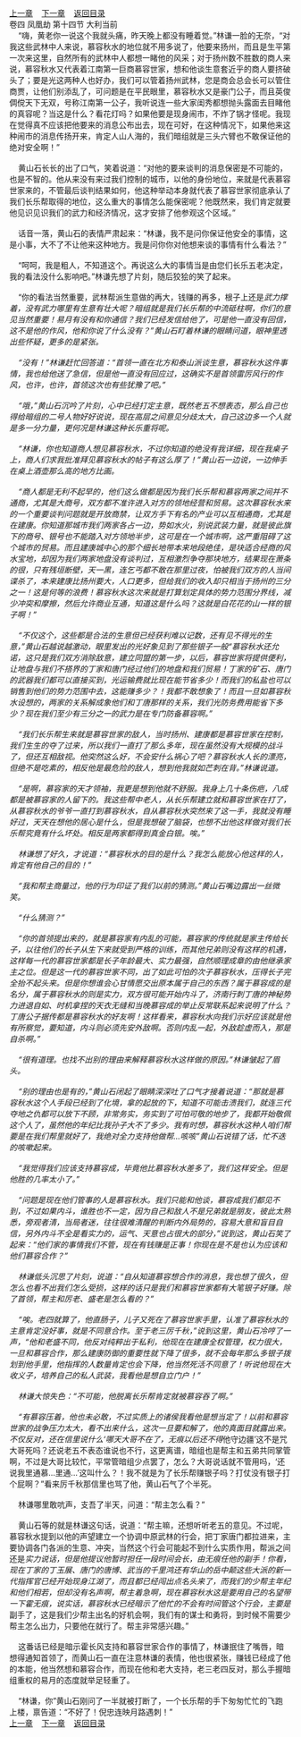 
[上一章](https://github.com/xiaominghe2014/spider_book/blob/master/book/缺月梧桐/第93章.md)&nbsp;&nbsp;&nbsp;&nbsp;[下一章](https://github.com/xiaominghe2014/spider_book/blob/master/book/缺月梧桐/第95章.md)&nbsp;&nbsp;&nbsp;&nbsp;[返回目录](https://github.com/xiaominghe2014/spider_book/blob/master/book/缺月梧桐/README.md)
<br />卷四 凤凰劫 第十四节 大利当前<br />&nbsp;&nbsp;&nbsp;&nbsp;“嗨，黄老你一说这个我就头痛，昨天晚上都没有睡着觉。”林谦一脸的无奈，“对我这些武林中人来说，慕容秋水的地位就不用多说了，他要来扬州，而且是生平第一次来这里，自然所有的武林中人都想一睹他的风采；对于扬州数不胜数的商人来说，慕容秋水又代表着江南第一巨商慕容世家，想和他谈生意套近乎的商人要挤破头了；要是光这两种人也好办，我们可以管着扬州武林，您是商会总会长可以管住商贾，让他们别添乱了，可问题是在平民眼里，慕容秋水又是豪门公子，而且英俊倜傥天下无双，号称江南第一公子，我听说连一些大家闺秀都想抛头露面去目睹他的真容呢？当这是什么？看花灯吗？如果他要是现身闹市，不炸了锅才怪呢。我现在觉得真不应该把他要来的消息公布出去，现在可好，在这种情况下，如果他来这种闹市的消息传扬开来，肯定人山人海的，我们暗组就是三头六臂也不敢保证他的绝对安全啊！”<br /><br />&nbsp;&nbsp;&nbsp;&nbsp;黄山石长长的出了口气，笑着说道：“对他的要来谈判的消息保密是不可能的，也是不智的。他从来没有来过我们控制的城市，以他的身份地位，来就是代表慕容世家来的，不管最后谈判结果如何，他这种举动本身就代表了慕容世家彻底承认了我们长乐帮取得的地位，这么重大的事情怎么能保密呢？他既然来，我们肯定就要他见识见识我们的武力和经济情况，这才安排了他参观这个区域。”<br /><br />&nbsp;&nbsp;&nbsp;&nbsp;话音一落，黄山石的表情严肃起来：“林谦，我不是问你保证他安全的事情，这是小事，大不了不让他来这种地方。我是问你你对他想来谈的事情有什么看法？”<br /><br />&nbsp;&nbsp;&nbsp;&nbsp;“呵呵，我是粗人，不知道这个。再说这么大的事情当是由您们长乐五老决定，我的看法没什么影响吧。”林谦先想了片刻，随后狡狯的笑了起来。<br /><br />&nbsp;&nbsp;&nbsp;&nbsp;“你的看法当然重要，武林帮派生意做的再大，钱赚的再多，根子上还是*武力撑着，没有武力哪里有生意有壮大呢？暗组就是我们长乐帮的中流砥柱啊，你们的意见当然重要！易月有没有和你通信？我们已经发信给他了，可是他一直没有回信，这不是他的作风，他和你说了什么没有？”黄山石盯着林谦的眼睛问道，眼神里透出些怀疑，更多的是紧张。<br /><br />&nbsp;&nbsp;&nbsp;&nbsp;“没有！”林谦赶忙回答道：“首领一直在北方和泰山派谈生意，慕容秋水这件事情，我也给他送了急信，但是他一直没有回应过，这确实不是首领雷厉风行的作风，也许，也许，首领这次也有些犹豫了吧。”<br /><br />&nbsp;&nbsp;&nbsp;&nbsp;“哦，”黄山石沉吟了片刻，心中已经打定主意，既然老五不想表态，那么自己也得给暗组的二号人物好好说说，现在高层之间意见分歧太大，自己这边多一个人就是多一分力量，更何况是林谦这种长乐重将呢。<br /><br />&nbsp;&nbsp;&nbsp;&nbsp;“林谦，你也知道商人想见慕容秋水，不过你知道的绝没有我详细，现在我桌子上，商人们求我批准拜见慕容秋水的帖子有这么厚了！”黄山石一边说，一边伸手在桌上酒壶那么高的地方比画。<br /><br />&nbsp;&nbsp;&nbsp;&nbsp;“商人都是无利不起早的，他们这么做都是因为我们长乐帮和慕容两家之间并不通商，尤其是大商号，双方都不准许进入对方的领地经营和贸易。这次慕容秋水来的一个重要谈判问题就是开放商禁，让双方手下有名的产业可以互相通商，尤其是在建康。你知道那城市我们两家各占一边，势如水火，别说武装力量，就是彼此旗下的商号、银号也不能踏入对方领地半步，这可是在一个城市啊，这严重阻碍了这个城市的贸易。而且建康城中心的那个细长地带本来地段绝佳，是块适合经商的风水宝地，却因为我们两家地盘没有谈判过，互相激烈争夺那块地方，结果现在萧条的很，只有残垣断壁，天一黑，连乞丐都不敢在那里过夜，怕被我们双方的人当间谍杀了，本来建康比扬州要大，人口更多，但给我们的收入却只相当于扬州的三分之一！这是何等的浪费！慕容秋水这次来就是打算划定具体的势力范围分界线，减少冲突和摩擦，然后允许商业互通，知道这是什么吗？这就是白花花的山一样的银子啊！”<br /><br />&nbsp;&nbsp;&nbsp;&nbsp;“不仅这个，这些都是合法的生意但已经获利难以记数，还有见不得光的生意，”黄山石越说越激动，眼里发出的光好象见到了那些银子一般“慕容秋水还允诺，这只是我们双方消除敌意，建立同盟的第一步，以后，慕容世家将提供便利，让地盘与我们不搭界的丁家和唐门经过他们的地盘和我们贸易！丁家的矿石、唐门的武器我们都可以直接买到，光运输费就比现在能节省多少！而我们的私盐也可以销售到他们的势力范围中去，这能赚多少？！我都不敢想象了！而且一旦如慕容秋水设想的，两家的关系解成象他们和丁唐那样的关系，我们光防务费用能省下多少？现在我们至少有三分之一的武力是在专门防备慕容啊。”<br /><br />&nbsp;&nbsp;&nbsp;&nbsp;“我们长乐帮生来就是慕容世家的敌人，当时扬州、建康都是慕容世家在控制，我们生生的夺了过来，所以我们一直打了那么多年，现在虽然没有大规模的战斗了，但还互相敌视。他突然这么好，不会安什么祸心了吧？慕容秋水人长的漂亮，但绝不是吃素的，相反他是最危险的敌人，想到他我就如芒刺在背。”林谦说道。<br /><br />&nbsp;&nbsp;&nbsp;&nbsp;“是啊，慕容家的天才领袖，我更是想到他就不舒服。我身上几十条伤疤，八成都是被慕容家的人留下的。我这些帮中老人，从长乐帮建立就和慕容世家在打了，从慕容秋水的爷爷一直打到慕容秋水，自从慕容秋水突然来了这一手，我就没有睡好过，天天在想他的居心是什么，但是我想破了脑袋，也想不出他这样做对我们长乐帮究竟有什么坏处。相反是两家都得到真金白银。唉。”<br /><br />&nbsp;&nbsp;&nbsp;&nbsp;林谦想了好久，才说道：“慕容秋水的目的是什么？我怎么能放心他这样的人，肯定有他自己的目的！”<br /><br />&nbsp;&nbsp;&nbsp;&nbsp;“我和帮主商量过，他的行为印证了我们以前的猜测。”黄山石嘴边露出一丝微笑。<br /><br />&nbsp;&nbsp;&nbsp;&nbsp;“什么猜测？”<br /><br />&nbsp;&nbsp;&nbsp;&nbsp;“你的首领提出来的，就是慕容家有内乱的可能，慕容家的传统就是家主传给长子，以往他们的长子从生下来就受到严格的训练，而其他兄弟则没有这样的机遇，这样每一代的慕容世家都是长子年龄最大、实力最强，自然顺理成章的由他继承家主之位。但是这一代的慕容世家不同，出了如此可怕的次子慕容秋水，压得长子完全抬不起头来。但是你想谁会心甘情愿交出原本属于自己的东西？属于慕容成的是名分，属于慕容秋水的则是实力，双方很可能开始内斗了，济南行刺丁唐的神秘势力进退自如、时机拿捏的天衣无缝和当晚慕容成的举止反常联系起来说明了什么？丁唐公子据传都是慕容秋水的好友啊！这样看来，慕容秋水向我们示好应该就是他有所察觉，要知道，内斗则必须先安外敌啊。否则内乱一起，外敌趁虚而入，那是自杀啊。”<br /><br />&nbsp;&nbsp;&nbsp;&nbsp;“很有道理。也找不出别的理由来解释慕容秋水这样做的原因。”林谦皱起了眉头。<br /><br />&nbsp;&nbsp;&nbsp;&nbsp;“别的理由也是有的，”黄山石闭起了眼睛深深吐了口气才接着说道：“那就是慕容秋水这个人手段已经到了化境，拿的起放的下，知道不可能击溃我们，就连三代夺地之仇都可以放下不顾，非常务实，务实到了可怕可敬的地步了，我都开始敬佩这个人了，虽然他的年纪比我孙子大不了多少。我有时想，慕容秋水这种人咱们帮要是在我们帮里就好了，我绝对全力支持他做帮...咳咳”黄山石说错了话，忙不迭的咳嗽起来。<br /><br />&nbsp;&nbsp;&nbsp;&nbsp;“我觉得我们应该支持慕容成，毕竟他比慕容秋水差多了，我们这样安全。但是他胜的几率太小了。”<br /><br />&nbsp;&nbsp;&nbsp;&nbsp;“问题是现在他们管事的人是慕容秋水。我们只能和他谈，慕容成我们都见不到，不过如果内斗，谁胜也不一定，因为自己和敌人不是兄弟就是朋友，彼此太熟悉，旁观者清，当局者迷，往往很难清醒的判断内外局势的，容易大意和盲目自信，另外内斗不全是看实力的，运气、天意也占很大的部分，”说到这，黄山石笑了起来：“他们家的事情我们不管，现在有钱赚是正事！你现在是不是也认为应该和他们慕容合作？”<br /><br />&nbsp;&nbsp;&nbsp;&nbsp;林谦低头沉思了片刻，说道：“自从知道慕容想合作的消息，我也想了很久，但怎么也看不出我们怎么受损，这样的话只是我们和慕容世家都有大笔银子好赚。除了首领，帮主和厉老、盛老是怎么看的？”<br /><br />&nbsp;&nbsp;&nbsp;&nbsp;“唉。老四就算了，他直肠子，儿子又死在了慕容世家手里，认准了慕容秋水的主意肯定没好事，就是不同意合作。至于老三厉千秋，”说到这里，黄山石冷哼了一声，“他和老盛不同，他反对纯粹出于私利，他现在在建康全权管理，权力很大，一旦和慕容合作，那么建康防御的重要性就下降了很多，就不会每年那么多银子拨划到他手里，他指挥的人数量肯定也会下降，他当然死活不同意了！听说他现在大收义子，培养自己的私人武装，我看他是想自立门户！”<br /><br />&nbsp;&nbsp;&nbsp;&nbsp;林谦大惊失色：“不可能，他脱离长乐帮肯定就被慕容吞了啊。”<br /><br />&nbsp;&nbsp;&nbsp;&nbsp;“有慕容压着，他也未必敢，不过实质上的诸侯我看他是想当定了！以前和慕容世家的战争压力太大，看不出来什么，这次一旦要和解了，他的真面目就露出来。不仅反对，还在信里说什么‘哪天大哥不在了，无痕以后还不得*他守边疆’这不是咒大哥死吗？还说老五不表态谁说也不行，这更离谱，暗组也是帮主和五弟共同掌管啊，不过是大哥比较忙，平常管暗组少点罢了，怎么？大哥说话就不管用吗，‘还说我里通慕...里通...’这叫什么？！我不就是为了长乐帮赚银子吗？打仗没有银子打个屁啊？”看来厉千秋那信里也骂了他，黄山石气了个半死。<br /><br />&nbsp;&nbsp;&nbsp;&nbsp;林谦哪里敢吭声，支吾了半天，问道：“帮主怎么看？”<br /><br />&nbsp;&nbsp;&nbsp;&nbsp;黄山石等的就是林谦这句话，说道：“帮主嘛，还想听听老五的意见。不过呢，慕容秋水提到以他的声望建立一个协调中原武林的行会，把丁家唐门都拉进来，主要协调各门各派的生意、冲突，当然这个行会可能起不到什么实质作用，帮派之间还是*实力说话，但是他提议他暂时担任一段时间会长，由无痕任他的副手！你看，现在丁家的丁玉展、唐门的唐博、武当的千里鸿还有华山的岳中颠这些大派的新一代指挥官已经开始现身江湖了，而且都已经闯出点名头来了，而我们的少帮主年纪和他们相若，但却没有名声啊，帮主着急啊，现在慕容秋水这是要用自己的名望带一下霍无痕，说实话，慕容秋水已经暗示了他忙的不会有时间管这个行会，主要是*副手了，这是我们少帮主出名的好机会啊，我们有的谋士和勇将，到时候不需要少帮主怎么出力，只要他在就行了。帮主非常感兴趣。”<br /><br />&nbsp;&nbsp;&nbsp;&nbsp;这番话已经是暗示霍长风支持和慕容世家合作的事情了，林谦抿住了嘴唇，暗想得通知首领了，而黄山石一直在注意林谦的表情，他也很紧张，赚钱已经成了他的本能，他当然想和慕容合作，而现在他和老大支持，老三老四反对，那么手握暗组重权的易月的态度就举足轻重了。<br /><br />&nbsp;&nbsp;&nbsp;&nbsp;“林谦，你”黄山石刚问了一半就被打断了，一个长乐帮的手下匆匆忙忙的飞跑上楼，禀告道：“不好了！倪忠连映月路遇刺！” <br />
[上一章](https://github.com/xiaominghe2014/spider_book/blob/master/book/缺月梧桐/第93章.md)&nbsp;&nbsp;&nbsp;&nbsp;[下一章](https://github.com/xiaominghe2014/spider_book/blob/master/book/缺月梧桐/第95章.md)&nbsp;&nbsp;&nbsp;&nbsp;[返回目录](https://github.com/xiaominghe2014/spider_book/blob/master/book/缺月梧桐/README.md)
